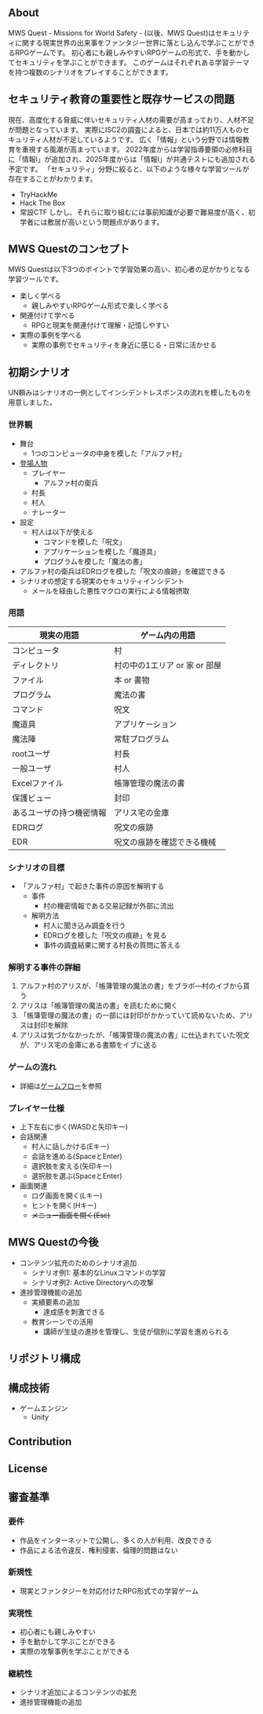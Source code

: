 ## About
MWS Quest - Missions for World Safety - (以後、MWS Quest)はセキュリティに関する現実世界の出来事をファンタジー世界に落とし込んで学ぶことができるRPGゲームです。
初心者にも親しみやすいRPGゲームの形式で、手を動かしてセキュリティを学ぶことができます。
このゲームはそれぞれある学習テーマを持つ複数のシナリオをプレイすることができます。

## セキュリティ教育の重要性と既存サービスの問題
現在、高度化する脅威に伴いセキュリティ人材の需要が高まっており、人材不足が問題となっています。
実際にISC2の調査によると、日本では約11万人ものセキュリティ人材が不足しているようです。
広く「情報」という分野では情報教育を重視する風潮が高まっています。
2022年度からは学習指導要領の必修科目に「情報Ⅰ」が追加され、2025年度からは「情報Ⅰ」が共通テストにも追加される予定です。
「セキュリティ」分野に絞ると、以下のような様々な学習ツールが存在することがわかります。
- TryHackMe
- Hack The Box
- 常設CTF
しかし、それらに取り組むには事前知識が必要で難易度が高く、初学者には敷居が高いという問題点があります。

## MWS Questのコンセプト
MWS Questは以下3つのポイントで学習効果の高い、初心者の足がかりとなる学習ツールです。
- 楽しく学べる
  - 親しみやすいRPGゲーム形式で楽しく学べる
- 関連付けて学べる
  - RPGと現実を関連付けて理解・記憶しやすい
- 実際の事例を学べる
  - 実際の事例でセキュリティを身近に感じる・日常に活かせる

## 初期シナリオ
UN頼みはシナリオの一例としてインシデントレスポンスの流れを模したものを用意しました。

### 世界観
- 舞台
  - 1つのコンピュータの中身を模した「アルファ村」
- [登場人物](characters.md)
  - プレイヤー
    - アルファ村の衛兵
  - 村長
  - 村人
  - ナレーター
- 設定
  - 村人は以下が使える
    - コマンドを模した「呪文」
    - アプリケーションを模した「魔道具」
    - プログラムを模した「魔法の書」
 - アルファ村の衛兵はEDRログを模した「呪文の痕跡」を確認できる
- シナリオの想定する現実のセキュリティインシデント
  - メールを経由した悪性マクロの実行による情報摂取

### 用語
| 現実の用語 | ゲーム内の用語 |
|---|---|
| コンピュータ | 村 |
| ディレクトリ | 村の中の1エリア or 家 or 部屋 |
| ファイル | 本 or 書物 |
| プログラム | 魔法の書 |
| コマンド | 呪文 |
| 魔道具 | アプリケーション |
| 魔法陣 | 常駐プログラム |
| rootユーザ | 村長 |
| 一般ユーザ | 村人 |
| Excelファイル | 帳簿管理の魔法の書 |
| 保護ビュー | 封印 |
| あるユーザの持つ機密情報 | アリス宅の金庫 |
| EDRログ | 呪文の痕跡 |
| EDR | 呪文の痕跡を確認できる機械 |

### シナリオの目標
- 「アルファ村」で起きた事件の原因を解明する
  - 事件
    - 村の機密情報である交易記録が外部に流出
  - 解明方法
    - 村人に聞き込み調査を行う
    - EDRログを模した「呪文の痕跡」を見る
    - 事件の調査結果に関する村長の質問に答える

### 解明する事件の詳細
1. アルファ村のアリスが、「帳簿管理の魔法の書」をブラボ―村のイブから貰う
2. アリスは「帳簿管理の魔法の書」を読むために開く
3. 「帳簿管理の魔法の書」の一部には封印がかかっていて読めないため、アリスは封印を解除
4. アリスは気づかなかったが、「帳簿管理の魔法の書」に仕込まれていた呪文が、アリス宅の金庫にある書類をイブに送る

### ゲームの流れ
- 詳細は[ゲームフロー](game_flow.md)を参照

### プレイヤー仕様
- 上下左右に歩く(WASDと矢印キー)
- 会話関連
    - 村人に話しかける(Eキー)
    - 会話を進める(SpaceとEnter)
    - 選択肢を変える(矢印キー)
    - 選択肢を選ぶ(SpaceとEnter)
- 画面関連
    - ログ画面を開く(Lキー)
    - ヒントを開く(Hキー)
    - ~~メニュー画面を開く(Esc)~~

## MWS Questの今後
- コンテンツ拡充のためのシナリオ追加
  - シナリオ例1: 基本的なLinuxコマンドの学習
  - シナリオ例2: Active Directoryへの攻撃
- 進捗管理機能の追加
  - 実績要素の追加
    - 達成感を刺激できる
  - 教育シーンでの活用
    - 講師が生徒の進捗を管理し、生徒が個別に学習を進められる

## リポジトリ構成
## 構成技術
- ゲームエンジン
  - Unity
## Contribution
## License
## 審査基準
### 要件
- 作品をインターネットで公開し、多くの人が利用、改良できる
- 作品による法令違反、権利侵害、倫理的問題はない
### 新規性
- 現実とファンタジーを対応付けたRPG形式での学習ゲーム
### 実現性
- 初心者にも親しみやすい
- 手を動かして学ぶことができる
- 実際の攻撃事例を学ぶことができる
### 継続性
- シナリオ追加によるコンテンツの拡充
- 進捗管理機能の追加

